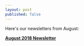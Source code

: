 ```yaml
---
layout: post
published: false
---
```


Here's our newsletters from August:

[**August 2018 Newsletter**](https://cdn.fbsbx.com/v/t59.2708-21/40927579_608096973006761_3664783791383117824_n.pdf/The-Cadet-Times-2018-2019-5.pdf?_nc_cat=0&oh=6c173e3817a02d99a57f3dfb7d72fd9d&oe=5B9A7DEE&dl=1)

